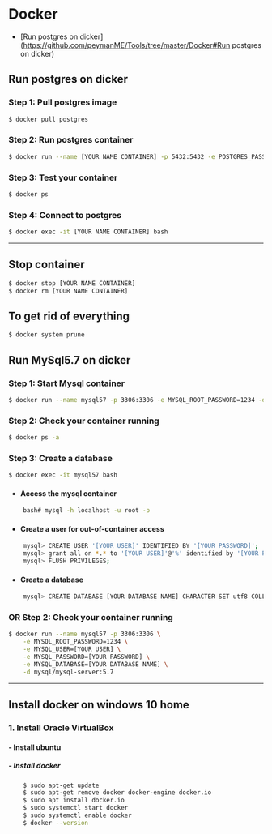 # Docker
* [Run postgres on dicker](https://github.com/peymanME/Tools/tree/master/Docker#Run postgres on dicker)

## Run postgres on dicker
### Step 1: Pull postgres image
```bash
$ docker pull postgres
```
### Step 2: Run postgres container
```bash
$ docker run --name [YOUR NAME CONTAINER] -p 5432:5432 -e POSTGRES_PASSWORD=[YOUR PASSWORD] -d postgres
```
### Step 3: Test your container
```bash
$ docker ps
```
### Step 4: Connect to postgres
```bash
$ docker exec -it [YOUR NAME CONTAINER] bash
```

----
## Stop container
```bash
$ docker stop [YOUR NAME CONTAINER]
$ docker rm [YOUR NAME CONTAINER]
```
## To get rid of everything
```bash
$ docker system prune
```

## Run MySql5.7 on dicker
### Step 1: Start Mysql container
```bash
$ docker run --name mysql57 -p 3306:3306 -e MYSQL_ROOT_PASSWORD=1234 -d mysql/mysql-server:5.7
```
### Step 2: Check your container running
```bash
$ docker ps -a
```
### Step 3: Create a database
```bash
$ docker exec -it mysql57 bash
```
- #### Access the mysql container
```bash
    bash# mysql -h localhost -u root -p
``` 
- #### Create a user for out-of-container access
```bash
    mysql> CREATE USER '[YOUR USER]' IDENTIFIED BY '[YOUR PASSWORD]';
    mysql> grant all on *.* to '[YOUR USER]'@'%' identified by '[YOUR PASSWORD]';
    mysql> FLUSH PRIVILEGES;
```
- #### Create a database
```bash
    mysql> CREATE DATABASE [YOUR DATABASE NAME] CHARACTER SET utf8 COLLATE utf8_general_ci;
```
### OR Step 2: Check your container running
```bash
$ docker run --name mysql57 -p 3306:3306 \
    -e MYSQL_ROOT_PASSWORD=1234 \
    -e MYSQL_USER=[YOUR USER] \
    -e MYSQL_PASSWORD=[YOUR PASSWORD] \
    -e MYSQL_DATABASE=[YOUR DATABASE NAME] \
    -d mysql/mysql-server:5.7
```

----


## Install docker on windows 10 home 

### 1. Install Oracle VirtualBox 
#### - Install ubuntu
##### - Install docker
``` bash
    $ sudo apt-get update
    $ sudo apt-get remove docker docker-engine docker.io
    $ sudo apt install docker.io
    $ sudo systemctl start docker
    $ sudo systemctl enable docker
    $ docker --version
``` 
